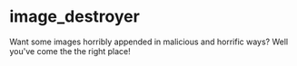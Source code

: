 # image_destroyer
Want some images horribly appended in malicious and horrific ways? Well you've come the the right place!
